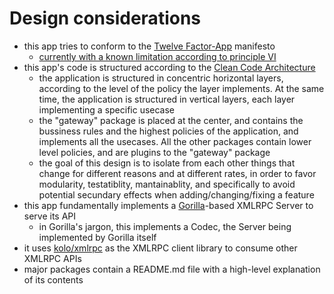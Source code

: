 # Design considerations

- this app tries to conform to the [Twelve Factor-App](https://12factor.net/) manifesto
  - [currently with a known limitation according to principle VI](https://github.com/uyuni-project/hub-xmlrpc-api/issues/56)
- this app's code is structured according to the [Clean Code Architecture](https://blog.cleancoder.com/uncle-bob/2012/08/13/the-clean-architecture.html)
  - the application is structured in concentric horizontal layers, according to the level of the policy the layer implements. At the same time, the application is structured in vertical layers, each layer implementing a specific usecase
  - the "gateway" package is placed at the center, and contains the bussiness rules and the highest policies of the application, and implements all the usecases. All the other packages contain lower level policies, and are plugins to the "gateway" package
  - the goal of this design is to isolate from each other things that change for different reasons and at different rates, in order to favor modularity, testatiblity, mantainablity, and specifically to avoid potential secundary effects when adding/changing/fixing a feature
- this app fundamentally implements a [Gorilla](https://www.gorillatoolkit.org/)-based XMLRPC Server to serve its API
  - in Gorilla's jargon, this implements a Codec, the Server being implemented by Gorilla itself
- it uses [kolo/xmlrpc](https://github.com/kolo/xmlrpc) as the XMLRPC client library to consume other XMLRPC APIs
- major packages contain a README.md file with a high-level explanation of its contents